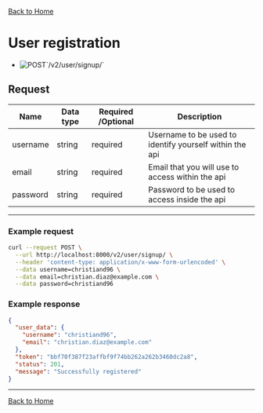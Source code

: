 [Back to Home](../../../)

# **User registration**
* ![POST](https://img.shields.io/badge/POST-brigthgreen.png?logo=data:image/png;base64,DATA")`/v2/user/signup/`

## **Request**
|Name  | Data type |Required /Optional | Description |
|--|--| -- |--|
| username |  string |  required  | Username to be used to identify yourself within the api  |
| email | string   | required   |  Email that you will use to access within the api|
| password| string | required   | Password to be used to access inside the api  |
___
### **Example request**
```bash
curl --request POST \
  --url http://localhost:8000/v2/user/signup/ \
  --header 'content-type: application/x-www-form-urlencoded' \
  --data username=christiand96 \
  --data email=christian.diaz@example.com \
  --data password=christiand96
```
  
### **Example response**
```json
{
  "user_data": {
    "username": "christiand96",
    "email": "christian.diaz@example.com"
  },
  "token": "bbf70f387f23affbf9f74bb262a262b3460dc2a8",
  "status": 201,
  "message": "Successfully registered"
}
```
___

[Back to Home](../../../)
